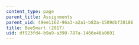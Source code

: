 ```yaml
---
content_type: page
parent_title: Assignments
parent_uid: 49ee1162-96a3-a2a1-b82a-1509dbf30186
title: BeeSmart (2017)
uid: df923fd4-b9a9-a390-787a-1466e46a0691
---
```

